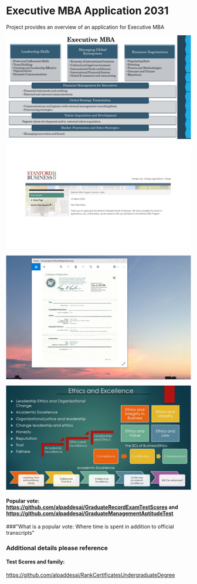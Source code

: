 # Executive MBA Application 2031

Project provides an overview of an application for Executive MBA

![image](ExecutiveMBA.jpg)

![image](StanfordBusinessSchool.jpg)

![image](USCopyrightCertificate.png)

![image](Ethics.jpg)

#### Popular vote: https://github.com/alpaddesai/GraduateRecordExamTestScores and https://github.com/alpaddesai/GraduateManagementAptitudeTest
###"What is a popular vote: Where time is spent in addition to official transcripts"

### Additional details please reference 
#### Test Scores and family:
https://github.com/alpaddesai/RankCertificatesUndergraduateDegree
